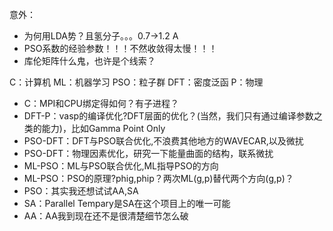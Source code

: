 意外：

- 为何用LDA势？且氢分子。。。0.7->1.2 A
- PSO系数的经验参数！！！不然收敛得太慢！！！
- 库伦矩阵什么鬼，也许是个线索？

C：计算机
ML：机器学习
PSO：粒子群
DFT：密度泛函
P：物理

- C：MPI和CPU绑定得如何？有子进程？
- DFT-P：vasp的编译优化?DFT层面的优化？(当然，我们只有通过编译参数之类的能力)，比如Gamma Point Only
- PSO-DFT：DFT与PSO联合优化,不浪费其他地方的WAVECAR,以及微扰
- PSO-DFT：物理因素优化，研究一下能量曲面的结构，联系微扰
- ML-PSO：ML与PSO联合优化,ML指导PSO的方向
- ML-PSO：PSO的原理?phig,phip？两次ML(g,p)替代两个方向(g,p)？
- PSO：其实我还想试试AA,SA
- SA：Parallel Tempary是SA在这个项目上的唯一可能
- AA：AA我到现在还不是很清楚细节怎么破
